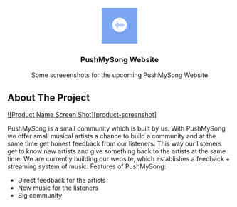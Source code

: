 <div id="top"></div>
<!-- PROJECT LOGO -->
<br />
<div align="center">
  <a href="https://github.com/othneildrew/Best-README-Template">
    <img src="DISCORDLOGO (1).png" alt="Logo" width="80" height="80">
  </a>

  <h3 align="center">PushMySong Website</h3>

  <p align="center">
    Some screeenshots for the upcoming PushMySong Website
    <br />
  </p>
</div>






<!-- ABOUT THE PROJECT -->
## About The Project

[![Product Name Screen Shot][product-screenshot]](https://example.com)

PushMySong is a small community which is built by us. 
With PushMySong we offer small musical artists a chance to build a community and at the same time get honest feedback from our listeners.
This way our listeners get to know new artists and give something back to the artists at the same time.
We are currently building our website, which establishes a feedback + streaming system of music.
Features of PushMySong:
* Direct feedback for the artists
* New music for the listeners
* Big community

















